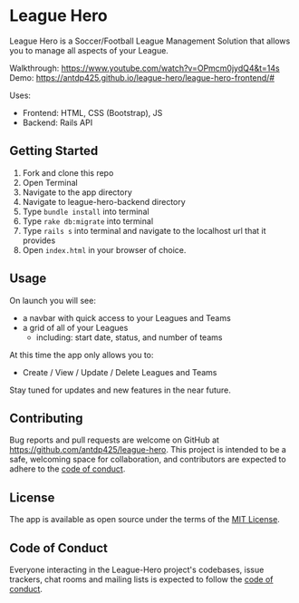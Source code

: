 # League Hero

League Hero is a Soccer/Football League Management Solution that allows you to manage all aspects of your League.

Walkthrough: https://www.youtube.com/watch?v=OPmcm0jydQ4&t=14s
Demo: https://antdp425.github.io/league-hero/league-hero-frontend/#

Uses:
   - Frontend: HTML, CSS (Bootstrap), JS
   - Backend: Rails API

## Getting Started

1. Fork and clone this repo
2. Open Terminal
3. Navigate to the app directory
4. Navigate to league-hero-backend directory
5. Type `bundle install` into terminal
6. Type `rake db:migrate` into terminal
7. Type `rails s` into terminal and navigate to the localhost url that it provides
8. Open `index.html` in your browser of choice.

## Usage

On launch you will see:
   - a navbar with quick access to your Leagues and Teams
   - a grid of all of your Leagues
      - including: start date, status, and number of teams

At this time the app only allows you to:
   - Create / View / Update / Delete Leagues and Teams

Stay tuned for updates and new features in the near future.

## Contributing

Bug reports and pull requests are welcome on GitHub at https://github.com/antdp425/league-hero. This project is intended to be a safe, welcoming space for collaboration, and contributors are expected to adhere to the [code of conduct](https://github.com/antdp425/league-hero/blob/master/CODE_OF_CONDUCT.md).


## License

The app is available as open source under the terms of the [MIT License](https://opensource.org/licenses/MIT).

## Code of Conduct

Everyone interacting in the League-Hero project's codebases, issue trackers, chat rooms and mailing lists is expected to follow the [code of conduct](https://github.com/antdp425/league-hero/blob/master/CODE_OF_CONDUCT.md).